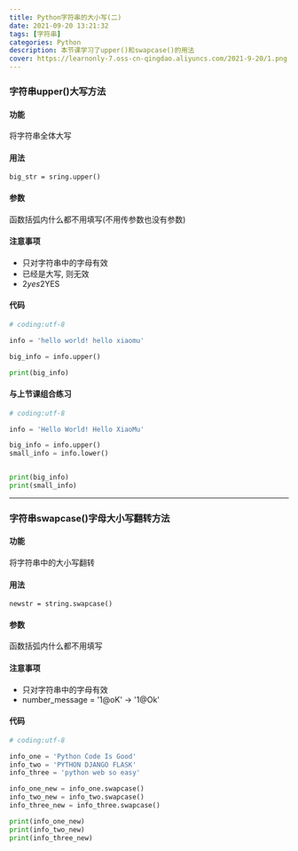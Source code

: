 ```yaml
---
title: Python字符串的大小写(二)
date: 2021-09-20 13:21:32
tags: [字符串]
categories: Python
description: 本节课学习了upper()和swapcase()的用法
cover: https://learnonly-7.oss-cn-qingdao.aliyuncs.com/2021-9-20/1.png
---
```


### 字符串upper()大写方法

#### 功能

将字符串全体大写

#### 用法

`big_str = sring.upper()`

#### 参数

函数括弧内什么都不用填写(不用传参数也没有参数)

#### 注意事项

- 只对字符串中的字母有效
- 已经是大写, 则无效
- 2$yes       2$YES

#### 代码

```python
# coding:utf-8

info = 'hello world! hello xiaomu'

big_info = info.upper()

print(big_info)

```

#### 与上节课组合练习

```python
# coding:utf-8

info = 'Hello World! Hello XiaoMu'

big_info = info.upper()
small_info = info.lower()


print(big_info)
print(small_info)

```

---------------------------

### 字符串swapcase()字母大小写翻转方法

#### 功能

将字符串中的大小写翻转

#### 用法

`newstr = string.swapcase()`

#### 参数

函数括弧内什么都不用填写

#### 注意事项

- 只对字符串中的字母有效
- number_message = '1@oK'    ->   '1@Ok'

#### 代码

```python
# coding:utf-8

info_one = 'Python Code Is Good'
info_two = 'PYTHON DJANGO FLASK'
info_three = 'python web so easy'

info_one_new = info_one.swapcase()
info_two_new = info_two.swapcase()
info_three_new = info_three.swapcase()

print(info_one_new)
print(info_two_new)
print(info_three_new)

```
